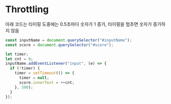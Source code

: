 # Throttling

아래 코드는 타이핑 도중에는 0.5초마다 숫자가 1 증가, 타이핑을 멈추면 숫자가 증가하지 않음

```js
const inputName = document.querySelector("#inputName");
const score = document.querySelector("#score");

let timer;
let cnt = 0;
inputName.addEventListener("input", (e) => {
  if (!timer) {
    timer = setTimeout(() => {
      timer = null;
      score.innerText = ++cnt;
    }, 500);
  }
});
```

